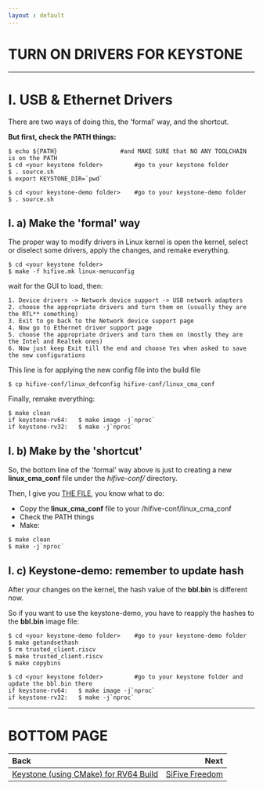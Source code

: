 ```yaml
---
layout : default
---
```


# TURN ON DRIVERS FOR KEYSTONE

* * *

# I. USB & Ethernet Drivers

There are two ways of doing this, the 'formal' way, and the shortcut.

**But first, check the PATH things:**
```
$ echo ${PATH}					#and MAKE SURE that NO ANY TOOLCHAIN is on the PATH
$ cd <your keystone folder>			#go to your keystone folder
$ . source.sh
$ export KEYSTONE_DIR=`pwd`

$ cd <your keystone-demo folder>	#go to your keystone-demo folder
$ . source.sh
```

## I. a) Make the 'formal' way

The proper way to modify drivers in Linux kernel is open the kernel, select or diselect some drivers, apply the changes, and remake everything.
```
$ cd <your keystone folder>
$ make -f hifive.mk linux-menuconfig
```

wait for the GUI to load, then:
```
1. Device drivers -> Network device support -> USB network adapters
2. choose the appropriate drivers and turn them on (usually they are the RTL** something)
3. Exit to go back to the Network device support page
4. Now go to Ethernet driver support page
5. choose the appropriate drivers and turn them on (mostly they are the Intel and Realtek ones)
6. Now just keep Exit till the end and choose Yes when asked to save the new configurations
```

This line is for applying the new config file into the build file
```
$ cp hifive-conf/linux_defconfig hifive-conf/linux_cma_conf
```

Finally, remake everything:
```
$ make clean
if keystone-rv64:	$ make image -j`nproc`
if keystone-rv32:	$ make -j`nproc`
```

## I. b) Make by the 'shortcut'

So, the bottom line of the 'formal' way above is just to creating a new **linux_cma_conf** file under the *hifive-conf/* directory.

Then, I give you [THE FILE](./linux_cma_conf), you know what to do:
- Copy the **linux_cma_conf** file to your <keystone folder>/hifive-conf/linux_cma_conf
- Check the PATH things
- Make:

```
$ make clean
$ make -j`nproc`
```

## I. c) Keystone-demo: remember to update hash

After your changes on the kernel, the hash value of the **bbl.bin** is different now.

So if you want to use the keystone-demo, you have to reapply the hashes to the **bbl.bin** image file:
```
$ cd <your keystone-demo folder>	#go to your keystone-demo folder
$ make getandsethash
$ rm trusted_client.riscv
$ make trusted_client.riscv
$ make copybins

$ cd <your keystone folder>			#go to your keystone folder and update the bbl.bin there
if keystone-rv64:	$ make image -j`nproc`	
if keystone-rv32:	$ make -j`nproc`
```

* * *

# BOTTOM PAGE

| Back | Next |
| :--- | ---: |
| [Keystone (using CMake) for RV64 Build](./keystone-cmake-64.md) | [SiFive Freedom](./vc707.md) |

